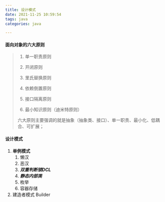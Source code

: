 ```yaml
---
title: 设计模式
date: 2021-11-25 10:59:54
tags: java
categories: java

---
```


#### **面向对象的六大原则**

> 1. 单一职责原则
>
> 2. 开闭原则
>
> 3. 里氏替换原则
>
> 4. 依赖倒置原则
>
> 5. 接口隔离原则
>
> 6. 最小知识原则（迪米特原则）
>
> 六大原则主要强调的就是抽象（抽象类、接口）、单一职责、最小化、低耦合、可扩展；

####  **设计模式**

1. **单例模式**
   1. 懒汉
   2. 恶汉
   3. ***双重判断锁DCL***
   4. ***静态内部类***
   5. 枚举
   6. 容器存储
2. 建造者模式 Builder

